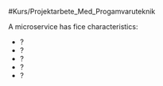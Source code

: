 #Kurs/Projektarbete_Med_Progamvaruteknik 

A microservice has fice characteristics:
- ?
- ?
- ?
- ?
- ?